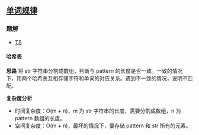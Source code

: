 ## [单词规律](https://leetcode.cn/problems/word-pattern/)
### 题解
+ [TS](../../ts/384/290.ts)

#### 哈希表
**思路**
将 str 字符串分割成数组，判断与 pattern 的长度是否一致。一致的情况下，用两个哈希表互相存储字符和单词的对应关系。遇到不一致的情况，说明不匹配。

**复杂度分析**
+ 时间复杂度：O(m + n)，m 为 str 字符串的长度，需要分割成数组，n 为 pattern 数组的长度。
+ 空间复杂度：O(m + n)，最坏的情况下，要存储 pattern 和 str 所有的元素。